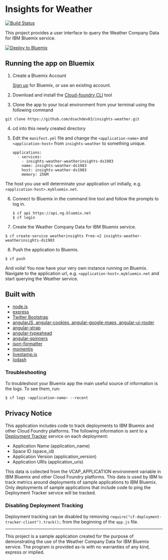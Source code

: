 # Insights for Weather

[![Build Status](https://travis-ci.org/IBM-Bluemix/insights-weather.svg?branch=master)](https://travis-ci.org/IBM-Bluemix/insights-weather)

This project provides a user interface to query the Weather Company Data for IBM Bluemix service.

[![Deploy to Bluemix](https://deployment-tracker.mybluemix.net/stats/a15ae39863da63802a6babd1c8c67310/button.svg)](https://bluemix.net/deploy?repository=https://github.com/dsachdev83/insights-weather.git)

## Running the app on Bluemix

1. Create a Bluemix Account

    [Sign up][bluemix_signup_url] for Bluemix, or use an existing account.
    
2. Download and install the [Cloud-foundry CLI][cloud_foundry_url] tool

3. Clone the app to your local environment from your terminal using the following command

  ```
  git clone https://github.com/dsachdev83/insights-weather.git
  ```

4. cd into this newly created directory

5. Edit the `manifest.yml` file and change the `<application-name>` and `<application-host>` from `insights-weather` to something unique.

	```
    applications:
      - services:
        - insights-weather-weatherinsights-ds1983
        name: insights-weather-ds1983
        host: insights-weather-ds1983
        memory: 256M
	```

  The host you use will determinate your application url initially, e.g. `<application-host>.mybluemix.net`.

6. Connect to Bluemix in the command line tool and follow the prompts to log in.

	```
	$ cf api https://api.ng.bluemix.net
	$ cf login
	```
7. Create the Weather Company Data for IBM Bluemix service.

  ```
  $ cf create-service weatherinsights Free-v2 insights-weather-weatherinsights-ds1983
  ```

8. Push the application to Bluemix.

  ```
  $ cf push
  ```

And voila! You now have your very own instance running on Bluemix. Navigate to the application url, e.g. `<application-host>.mybluemix.net` and start querying the Weather service.

## Built with

  - [node.js](https://nodejs.org/)
  - [express](http://expressjs.com/)
  - [Twitter Bootstrap](http://getbootstrap.com/)
  - [angularJS, angular-cookies, angular-google-maps, angular-ui-router](https://angularjs.org)
  - [angular-strap](http://mgcrea.github.io/angular-strap/)
  - [angular-typeahead](https://github.com/Siyfion/angular-typeahead)
  - [angular-spinners](https://github.com/urish/angular-spinner)
  - [json-formatter](https://github.com/mohsen1/json-formatter)
  - [momentjs](http://momentjs.com)
  - [livestamp.js](http://mattbradley.github.io/livestampjs/)
  - [lodash](https://lodash.com/)  

### Troubleshooting

To troubleshoot your Bluemix app the main useful source of information is the logs. To see them, run:

  ```sh
  $ cf logs <application-name> --recent
  ```

## Privacy Notice
This application includes code to track deployments to IBM Bluemix and other Cloud Foundry platforms.
The following information is sent to a [Deployment Tracker](https://github.com/IBM-Bluemix/cf-deployment-tracker-service)
service on each deployment:

* Application Name (application_name)
* Space ID (space_id)
* Application Version (application_version)
* Application URIs (application_uris)

This data is collected from the VCAP_APPLICATION environment variable in IBM Bluemix and other Cloud Foundry platforms. This data is used by IBM to track metrics around deployments of sample applications to IBM Bluemix. Only deployments of sample applications that include code to ping the Deployment Tracker service will be tracked.

### Disabling Deployment Tracking

Deployment tracking can be disabled by removing `require("cf-deployment-tracker-client").track();` from the beginning of the `app.js` file.

---

This project is a sample application created for the purpose of demonstrating the use of the Weather Company Data for IBM Bluemix service.
The program is provided as-is with no warranties of any kind, express or implied.

[bluemix_signup_url]: https://console.ng.bluemix.net/?cm_mmc=GitHubReadMe-_-BluemixSampleApp-_-Node-_-Workflow
[cloud_foundry_url]: https://github.com/cloudfoundry/cli
